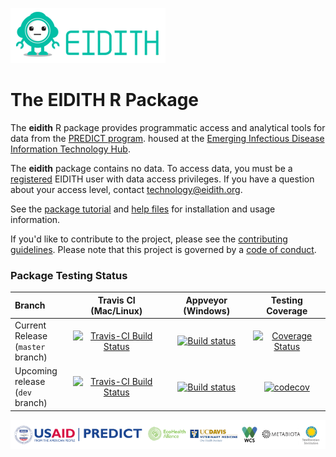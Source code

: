 
<!-- README.md is generated from README.Rmd. Please edit that file -->
![](inst/images/README-eidith-logo-2014.png)

The EIDITH R Package
====================

The **eidith** R package provides programmatic access and analytical tools for data from the [PREDICT program](http://www.vetmed.ucdavis.edu/ohi/predict/). housed at the [Emerging Infectious Disease Information Technology Hub](https://www.eidith.org/).

The **eidith** package contains no data. To access data, you must be a [registered](https://www.eidith.org/register.aspx) EIDITH user with data access privileges. If you have a question about your access level, contact <technology@eidith.org>.

See the [package tutorial](https://ecohealthalliance.github.io/eidith/articles/eidith.html) and [help files](https://ecohealthalliance.github.io/eidith/reference/index.html) for installation and usage information.

If you'd like to contribute to the project, please see the [contributing guidelines](CONTRIBUTING.md). Please note that this project is governed by a [code of conduct](CONDUCT.md).

### Package Testing Status

<table>
<colgroup>
<col width="18%" />
<col width="30%" />
<col width="26%" />
<col width="24%" />
</colgroup>
<thead>
<tr class="header">
<th align="left">Branch</th>
<th align="center">Travis CI (Mac/Linux)</th>
<th align="center">Appveyor (Windows)</th>
<th align="center">Testing Coverage</th>
</tr>
</thead>
<tbody>
<tr class="odd">
<td align="left">Current Release (<code>master</code> branch)</td>
<td align="center"><a href="https://travis-ci.org/ecohealthalliance/eidith"><img src="https://travis-ci.org/ecohealthalliance/eidith.svg?branch=master" alt="Travis-CI Build Status" /></a></td>
<td align="center"><a href="https://ci.appveyorgithub.com/project/NoamRoss/eidith/branch/master"><img src="https://ci.appveyor.com/api/projects/status/j1nsmtbqj7sr3pti/branch/master?svg=true" alt="Build status" /></a></td>
<td align="center"><a href="https://codecov.io/github/ecohealthalliance/eidith/branch/master"><img src="https://img.shields.io/codecov/c/github/ecohealthalliance/eidith/master.svg" alt="Coverage Status" /></a></td>
</tr>
<tr class="even">
<td align="left">Upcoming release (<code>dev</code> branch)</td>
<td align="center"><a href="https://travis-ci.org/ecohealthalliance/eidith"><img src="https://travis-ci.org/ecohealthalliance/eidith.svg?branch=dev" alt="Travis-CI Build Status" /></a></td>
<td align="center"><a href="https://ci.appveyor.com/project/NoamRoss/eidith/branch/dev"><img src="https://ci.appveyor.com/api/projects/status/j1nsmtbqj7sr3pti/branch/dev?svg=true" alt="Build status" /></a></td>
<td align="center"><a href="https://codecov.io/gh/ecohealthalliance/eidith/branch/dev"><img src="https://codecov.io/gh/ecohealthalliance/eidith/branch/dev/graph/badge.svg" alt="codecov" /></a></td>
</tr>
</tbody>
</table>

![](inst/images/README-predictfooter.png)
